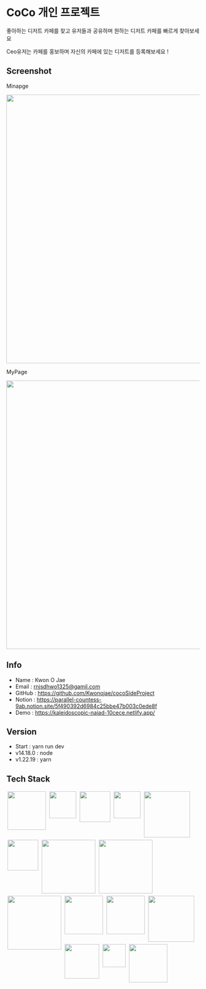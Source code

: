 # CoCo 개인 프로젝트

좋아하는 디저트 카페를 찾고 유저들과 공유하며 원하는 디저트 카페를 빠르게 찾아보세요

Ceo유저는 카페를 홍보하며 자신의 카페에 있는 디저트를 등록해보세요 !

## Screenshot

Minapge

<img src="https://github.com/Kwonojae/cocoSideProject/assets/52174468/286d1835-5b0c-4df4-9040-562a435c685e" width="700"/>

MyPage

<img src="https://github.com/Kwonojae/cocoSideProject/assets/52174468/912f1225-c995-4144-912e-5a6e497ed78e" width="700"/>

## Info

- Name : Kwon O Jae
- Email : rnjsdhwo1325@gamil.com
- GitHub : https://github.com/Kwonojae/cocoSideProject
- Notion : https://parallel-countess-9ab.notion.site/5f490392d6984c25bbe47b003c0ede8f
- Demo : https://kaleidoscopic-naiad-10cece.netlify.app/

## Version

- Start : yarn run dev
- v14.18.0 : node
- v1.22.19 : yarn

## Tech Stack

   <img align="left" src="https://img.shields.io/badge/VsCode-007ACC?style=flat&logo=Visual Studio code&logoColor=white" width="100" style="padding:3px;"/>
   <img align="left" src="https://img.shields.io/badge/Vite-646CFF?style=flat&logo=Vite&logoColor=white" width="70" style="padding:3px;"/>
   <img align="left" src="https://img.shields.io/badge/HTML-E34F26?style=flat&logo=html5&logoColor=white" width="80" style="padding:3px;"/>
   <img align="left" src="https://img.shields.io/badge/CSS-1572B6?style=flat&logo=CSS3&logoColor=white" width="70" style="padding:3px;"/>
   <img align="left" src="https://img.shields.io/badge/JavaScript-F7DF1E?style=flat&logo=javascript&logoColor=white" width="120" style="padding:3px;"/>
   <img align="left" src="https://img.shields.io/badge/React-3178C6?style=flat&logo=React&logoColor=white" width="80" style="padding:3px;"/>
   <img align="left" src="https://img.shields.io/badge/ReactContext-000000?style=flat&logo=React&logoColor=white" width="140" style="padding:3px;"/>
   <img align="left" src="https://img.shields.io/badge/ReactQuery-FF4154?style=flat&logo=ReactQuery&logoColor=white" width="140" style="padding:3px;"/>
   <img align="left" src="https://img.shields.io/badge/Tailwind Css-06B6D4?style=flat&logo=TailwindCss&logoColor=white" width="140" style="padding:3px;"/>
   <img align="left" src="https://img.shields.io/badge/FireBase-F07A5B?style=flat&logo=FireBase&logoColor=white" width="100" style="padding:3px;"/>
   <img align="left" src="https://img.shields.io/badge/Netlify-00C7B7?style=flat&logo=Netlify&logoColor=white" width="100" style="padding:3px;"/>
   <img align="left" src="https://img.shields.io/badge/Cloudinary-2C39BD?style=flat&logo=Cloudflare&logoColor=white" width="120" style="padding:3px;"/>
   <img align="left" src="https://img.shields.io/badge/GitHub-181717?style=flat&logo=GitHub&logoColor=white" width="90" style="padding:3px;"/>
   <img align="left" src="https://img.shields.io/badge/Git-F05032?style=flat&logo=Git&logoColor=white" width="60" style="padding:3px;"/>
   <img align="left" src="https://img.shields.io/badge/macOS-000000?style=flat&logo=Apple&logoColor=white" width="100" style="padding:3px;"/>
